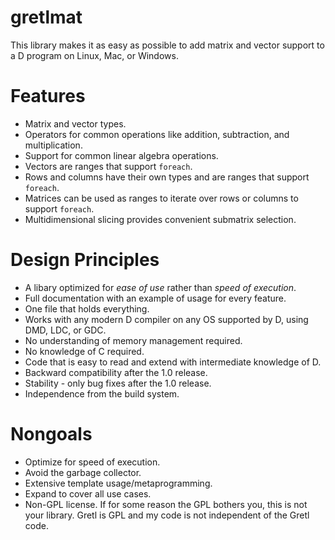 # gretlmat

This library makes it as easy as possible to add matrix and vector support to a D program on Linux, Mac, or Windows.

# Features

- Matrix and vector types.
- Operators for common operations like addition, subtraction, and multiplication.
- Support for common linear algebra operations.
- Vectors are ranges that support `foreach`.
- Rows and columns have their own types and are ranges that support `foreach`.
- Matrices can be used as ranges to iterate over rows or columns to support `foreach`.
- Multidimensional slicing provides convenient submatrix selection.

# Design Principles

- A libary optimized for *ease of use* rather than *speed of execution*.
- Full documentation with an example of usage for every feature.
- One file that holds everything.
- Works with any modern D compiler on any OS supported by D, using DMD, LDC, or GDC.
- No understanding of memory management required.
- No knowledge of C required.
- Code that is easy to read and extend with intermediate knowledge of D.
- Backward compatibility after the 1.0 release.
- Stability - only bug fixes after the 1.0 release.
- Independence from the build system.

# Nongoals

- Optimize for speed of execution.
- Avoid the garbage collector.
- Extensive template usage/metaprogramming.
- Expand to cover all use cases.
- Non-GPL license. If for some reason the GPL bothers you, this is not your library. Gretl is GPL and my code is not independent of the Gretl code.
